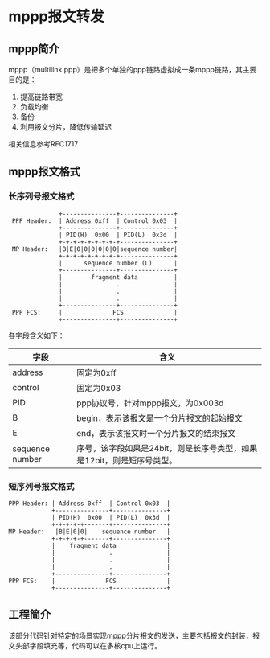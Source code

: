 
# mppp报文转发

## mppp简介
mppp（multilink ppp）是把多个单独的ppp链路虚拟成一条mppp链路，其主要目的是：
1. 提高链路带宽
2. 负载均衡
3. 备份
4. 利用报文分片，降低传输延迟

相关信息参考RFC1717

## mppp报文格式
### 长序列号报文格式
```
              +---------------+---------------+
 PPP Header:  | Address 0xff  | Control 0x03  |
              +---------------+---------------+
              | PID(H)  0x00  | PID(L)  0x3d  |
              +-+-+-+-+-+-+-+-+---------------+
 MP Header:   |B|E|0|0|0|0|0|0|sequence number|
              +-+-+-+-+-+-+-+-+---------------+
              |      sequence number (L)      |
              +---------------+---------------+
              |        fragment data          |
              |               .               |
              |               .               |
              |               .               |
              +---------------+---------------+
 PPP FCS:     |              FCS              |
              +---------------+---------------+
```
各字段含义如下：

字段 | 含义
--- |---
address | 固定为0xff
control | 固定为0x03
PID | ppp协议号，针对mppp报文，为0x003d
B | begin，表示该报文是一个分片报文的起始报文
E | end，表示该报文时一个分片报文的结束报文
sequence number | 序号，该字段如果是24bit，则是长序号类型，如果是12bit，则是短序号类型。

### 短序列号报文格式
```
PPP Header: | Address 0xff  | Control 0x03  |
            +---------------+---------------+
            | PID(H)  0x00  | PID(L)  0x3d  |
            +-+-+-+-+-------+---------------+
MP Header:   |B|E|0|0|    sequence number   |
            +-+-+-+-+-------+---------------+
            |    fragment data              |
            |               .               |
            |               .               |
            |               .               |
            +---------------+---------------+
PPP FCS:    |              FCS              |
            +---------------+---------------+
```

## 工程简介
该部分代码针对特定的场景实现mppp分片报文的发送，主要包括报文的封装，报文头部字段填充等，代码可以在多核cpu上运行。









